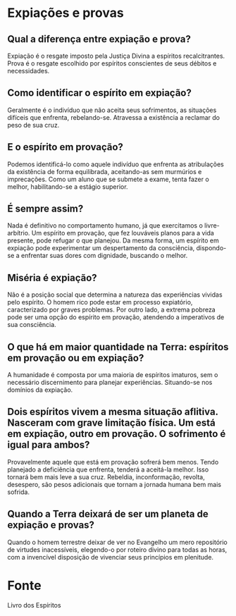 # Expiações e provas

## Qual a diferença entre expiação e prova?
Expiação é o resgate imposto pela Justiça Divina a espíritos recalcitrantes. Prova é o resgate escolhido por espíritos conscientes de seus débitos e necessidades.

## Como identificar o espírito em expiação?
Geralmente é o indivíduo que não aceita seus sofrimentos, as situações difíceis que enfrenta, rebelando-se. Atravessa a existência a reclamar do peso de sua cruz.

## E o espírito em provação?
Podemos identificá-lo como aquele indivíduo que enfrenta as atribulações da existência de forma equilibrada, aceitando-as sem murmúrios e imprecações. Como um aluno que se submete a exame, tenta fazer o melhor, habilitando-se a estágio superior.

## É sempre assim?
Nada é definitivo no comportamento humano, já que exercitamos o livre-arbítrio. Um espírito em provação, que fez louváveis planos para a vida presente, pode refugar o que planejou. Da mesma forma, um espírito em expiação pode experimentar um despertamento da consciência, dispondo-se a enfrentar suas dores com dignidade, buscando o melhor.

## Miséria é expiação?
Não é a posição social que determina a natureza das experiências vividas pelo espírito. O homem rico pode estar em processo expiatório, caracterizado por graves problemas. Por outro lado, a extrema pobreza pode ser uma opção do espírito em provação, atendendo a imperativos de sua consciência.

## O que há em maior quantidade na Terra: espíritos em provação ou em expiação?
A humanidade é composta por uma maioria de espíritos imaturos, sem o necessário discernimento para planejar experiências. Situando-se nos domínios da expiação.

## Dois espíritos vivem a mesma situação aflitiva. Nasceram com grave limitação física. Um está em expiação, outro em provação. O sofrimento é igual para ambos?
Provavelmente aquele que está em provação sofrerá bem menos. Tendo planejado a deficiência que enfrenta, tenderá a aceitá-la melhor. Isso tornará bem mais leve a sua cruz. Rebeldia, inconformação, revolta, desespero, são pesos adicionais que tornam a jornada humana bem mais sofrida.

## Quando a Terra deixará de ser um planeta de expiação e provas? 
Quando o homem terrestre deixar de ver no Evangelho um mero repositório de virtudes inacessíveis, elegendo-o por roteiro divino para todas as horas, com a invencível disposição de vivenciar seus princípios em plenitude.


# Fonte
Livro dos Espíritos 